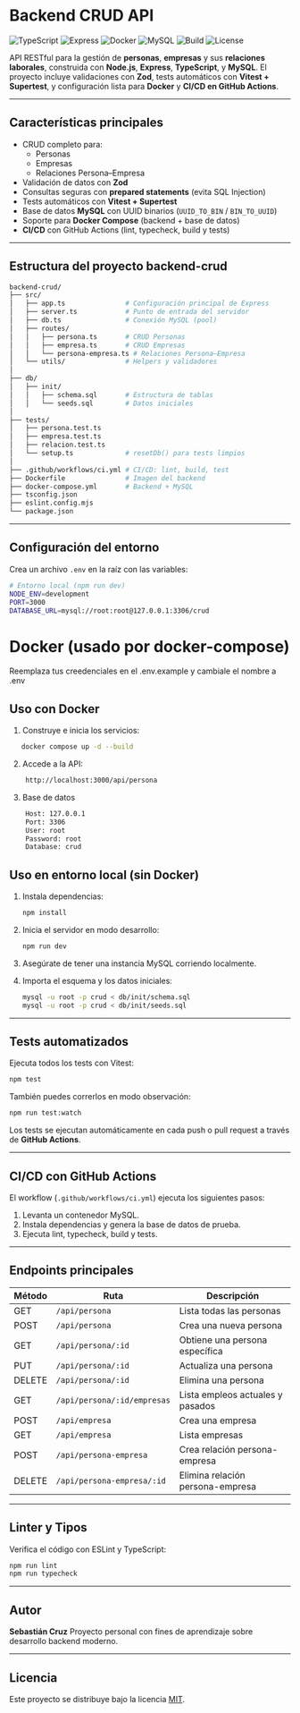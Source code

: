 # Backend CRUD API

![TypeScript](https://img.shields.io/badge/Made%20with-TypeScript-3178c6.svg?logo=typescript)
![Express](https://img.shields.io/badge/Framework-Express.js-000000.svg?logo=express)
![Docker](https://img.shields.io/badge/Docker-Ready-blue?logo=docker)
![MySQL](https://img.shields.io/badge/Database-MySQL-4479A1.svg?logo=mysql)
![Build](https://github.com/sebacruz1/backend-crud/actions/workflows/ci.yml/badge.svg)
![License](https://img.shields.io/badge/license-MIT-green.svg)

API RESTful para la gestión de **personas**, **empresas** y sus **relaciones laborales**, construida con **Node.js**, **Express**, **TypeScript**, y **MySQL**.
El proyecto incluye validaciones con **Zod**, tests automáticos con **Vitest + Supertest**, y configuración lista para **Docker** y **CI/CD en GitHub Actions**.

---

## Características principales

- CRUD completo para:
  - Personas
  - Empresas
  - Relaciones Persona–Empresa
- Validación de datos con **Zod**
- Consultas seguras con **prepared statements** (evita SQL Injection)
- Tests automáticos con **Vitest + Supertest**
- Base de datos **MySQL** con UUID binarios (`UUID_TO_BIN` / `BIN_TO_UUID`)
- Soporte para **Docker Compose** (backend + base de datos)
- **CI/CD** con GitHub Actions (lint, typecheck, build y tests)

---
## Estructura del proyecto backend-crud
```bash
backend-crud/
├── src/
│   ├── app.ts               # Configuración principal de Express
│   ├── server.ts            # Punto de entrada del servidor
│   ├── db.ts                # Conexión MySQL (pool)
│   ├── routes/
│   │   ├── persona.ts       # CRUD Personas
│   │   ├── empresa.ts       # CRUD Empresas
│   │   └── persona-empresa.ts # Relaciones Persona–Empresa
│   └── utils/               # Helpers y validadores
│
├── db/
│   ├── init/
│   │   ├── schema.sql       # Estructura de tablas
│   │   └── seeds.sql        # Datos iniciales
│
├── tests/
│   ├── persona.test.ts
│   ├── empresa.test.ts
│   ├── relacion.test.ts
│   └── setup.ts             # resetDb() para tests limpios
│
├── .github/workflows/ci.yml # CI/CD: lint, build, test
├── Dockerfile               # Imagen del backend
├── docker-compose.yml       # Backend + MySQL
├── tsconfig.json
├── eslint.config.mjs
└── package.json
```
---

## Configuración del entorno

Crea un archivo `.env` en la raíz con las variables:

```bash
# Entorno local (npm run dev)
NODE_ENV=development
PORT=3000
DATABASE_URL=mysql://root:root@127.0.0.1:3306/crud
```

# Docker (usado por docker-compose)
Reemplaza tus creedenciales en el .env.example y cambiale el nombre a .env

## Uso con Docker

1. Construye e inicia los servicios:
```bash
   docker compose up -d --build
```
2. Accede a la API:
```bash
    http://localhost:3000/api/persona
```
3. Base de datos
```bash
    Host: 127.0.0.1
    Port: 3306
    User: root
    Password: root
    Database: crud
```

## Uso en entorno local (sin Docker)

1. Instala dependencias:

   ```bash
   npm install
   ```

2. Inicia el servidor en modo desarrollo:

   ```bash
   npm run dev
   ```

3. Asegúrate de tener una instancia MySQL corriendo localmente.

4. Importa el esquema y los datos iniciales:

   ```bash
   mysql -u root -p crud < db/init/schema.sql
   mysql -u root -p crud < db/init/seeds.sql
   ```

---

## Tests automatizados

Ejecuta todos los tests con Vitest:

```bash
npm test
```

También puedes correrlos en modo observación:

```bash
npm run test:watch
```

Los tests se ejecutan automáticamente en cada push o pull request a través de **GitHub Actions**.

---

## CI/CD con GitHub Actions

El workflow (`.github/workflows/ci.yml`) ejecuta los siguientes pasos:

1. Levanta un contenedor MySQL.
2. Instala dependencias y genera la base de datos de prueba.
3. Ejecuta lint, typecheck, build y tests.

---

## Endpoints principales

| Método | Ruta | Descripción |
|--------|------|-------------|
| GET | `/api/persona` | Lista todas las personas |
| POST | `/api/persona` | Crea una nueva persona |
| GET | `/api/persona/:id` | Obtiene una persona específica |
| PUT | `/api/persona/:id` | Actualiza una persona |
| DELETE | `/api/persona/:id` | Elimina una persona |
| GET | `/api/persona/:id/empresas` | Lista empleos actuales y pasados |
| POST | `/api/empresa` | Crea una empresa |
| GET | `/api/empresa` | Lista empresas |
| POST | `/api/persona-empresa` | Crea relación persona-empresa |
| DELETE | `/api/persona-empresa/:id` | Elimina relación persona-empresa |

---

## Linter y Tipos

Verifica el código con ESLint y TypeScript:

```bash
npm run lint
npm run typecheck
```

---

## Autor

**Sebastián Cruz**
Proyecto personal con fines de aprendizaje sobre desarrollo backend moderno.

---

## Licencia

Este proyecto se distribuye bajo la licencia [MIT](./LICENSE).

